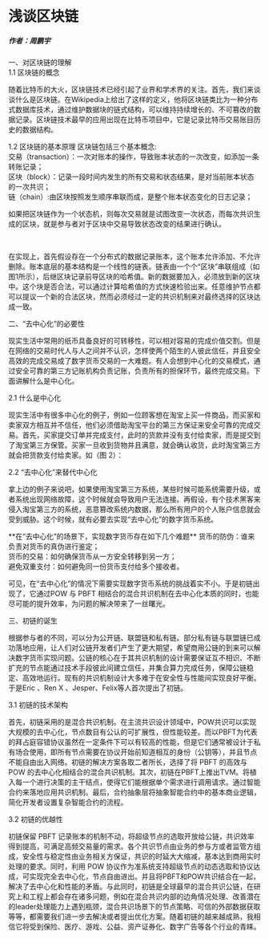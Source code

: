 # 浅谈区块链
##### 作者：周鹏宇
一、对区块链的理解<br>
1.1 区块链的概念
<p>随着比特币的大火，区块链技术已经引起了业界和学术界的关注。首先，我们来谈谈什么是区块链。在Wikipedia上给出了这样的定义，他将区块链类比为一种分布式数据库技术，通过维护数据块的链式结构，可以维持持续增长的、不可篡改的数据记录。区块链技术最早的应用出现在比特币项目中，它是记录比特币交易账目历史的数据结构。</p>
1.2 区块链的基本原理
区块链包括三个基本概念:<br>
交易（transaction）：一次对账本的操作，导致账本状态的一次改变，如添加一条转账记录；<br>
区块（block）：记录一段时间内发生的所有交易和状态结果，是对当前账本状态的一次共识；<br>
链（chain）:由区块按照发生顺序串联而成，是整个账本状态变化的日志记录；<br>
<p>如果把区块链作为一个状态机，则每次交易就是试图改变一次状态，而每次共识生成的区块，就是参与者对于区块中交易导致状态改变的结果进行确认。</p><br>
<p>在实现上，首先假设存在一个分布式的数据记录账本，这个账本允许添加、不允许删除。账本底层的基本结构是一个线性的链表。链表由一个个“区块”串联组成（如图1所示），后继区块记录前导区块的哈希值。新的数据要加入，必须放到新的区块中。这个块是否合法，可以通过计算哈希值的方式快速检验出来。任意维护节点都可以提议一个新的合法区块，然而必须经过一定的共识机制来对最终选择的区块达成一致。</p>
二、“去中心化”的必要性<br>
<p>现实生活中常用的纸币具备良好的可转移性，可以相对容易的完成价值交割。但是在网络的交易时代人与人之间并不认识，怎样使两个陌生的人彼此信任，并且安全高效的完成交易成了数字货币交易的一大难题。有人会想到中心化的交易模式，通过安全可靠的第三方记账机构负责记账，负责所有的担保环节，最终完成交易。下面讲解什么是中心化。</p>
2.1 什么是中心化
<p>现实生活中有很多中心化的例子，例如一位顾客想在淘宝上买一件商品，而买家和卖家双方相互并不信任，他们必须借助淘宝平台的第三方保证来安全可靠的完成交易。首先，买家提交订单并完成支付，此时的货款并没有支付给卖家，而是提交到了淘宝第三方保管。买家一旦收到货物并且满意，就会确认收货，此时淘宝第三方就会把货款支付给卖家。如（图 2）：</p>
2.2 “去中心化”来替代中心化
<p>拿上边的例子来说吧，如果使用淘宝第三方系统，某些时候可能系统需要升级，或者系统出现网络故障，这个时候就会导致用户无法连接。再假设，有个技术黑客来侵入淘宝第三方的系统，恶意篡改系统内数据，那么所有用户的个人账户信息就会受到威胁。这个时候，就有必要去实现“去中心化”的数字货币系统。</p>
**在“去中心化”的场景下，实现数字货币存在如下几个难题**
货币的防伪：谁来负责对货币的真伪进行鉴定；<br>
货币的交易：如何确保货币从一方安全转移到另一方；<br>
避免双重支付：如何避免同一份货币支付给多个接收者。<br>
<p>可见，在“去中心化”的情况下需要实现数字货币系统的挑战着实不小。于是初链出现了，它通过POW 与 PBFT 相结合的混合共识机制在去中心化本质的同时，也能尽可能的提升效率，为问题的解决带来了一丝曙光。</p>
三、初链的诞生<br>
<p>根据参与者的不同，可以分为公开链、联盟链和私有链。部分私有链与联盟链已成功落地应用，让人们对公链开发者们产生了更大期望，希望商用公链的到来可以解决数字货币实现问题。公链的核心在于其共识机制的设计需要保证互不相识、不断扩充的节点能通过技术手段彼此间建立信任，并集合算力完成任务，保障公链稳定、高效地运行。现有的共识机制设计大多难于在安全性与性能间实现良好平衡。于是Eric 、Ren X 、Jesper、Felix等人首次提出了初链。</p>
3.1 初链的技术架构
<p>首先，初链采用的是混合共识机制。在主流共识设计领域中，POW共识可以实现大规模的去中心化，节点数目有公认的可扩展性，但性能较差。而以PBFT为代表的拜占庭容错协议虽然在一定条件下可以有较高的性能，但是它们通常被设计于私有场合使用，即所有节点需要在协议开始前知道相互的身份（公钥等），并且节点不能自由出入网络。初链的解决方案各取二者所长，选择了将 PBFT 的高效与 POW 的去中心化相结合的混合共识机制。其次，初链在PBFT上推出TVM。将植入每一个进行决策的主干结点，使得它们能根据单个需求进行调用请求。通过智能合约来落地应用共识机制。最后，合约抽象层将抽象智能合约中的基本商业逻辑，简化开发者设置复杂智能合约的流程。</p>
3.2 初链的优越性<br>
<p>初链保留 PBFT 记录账本的机制不动，将超级节点的选取开放给公链，共识效率得到提高，可满足高频交易量的需求。各个共识节点由业务的参与方或者监管方组成，安全性与稳定性由业务相关方保证，共识的时延大大缩减，基本达到商用实时处理的要求。同时，利用 POW 协议作为准系统支持超级节点的动态选取和协议达成，可实现完全去中心化，节点自由进出。并且将PBFT和POW共识结合在一起，解决了去中心化和性能的矛盾。与此同时，初链是全球最早的混合共识公链，在研究上和工程上都会存在诸多问题，例如在混合共识内部的边角情况处理、改善潜在的leader处理能力上遇到瓶颈，混合共识场景下的节点策略、可信的外部数据获取等等，都需要我们进一步去解决或者提出优化方案。随着初链的越来越成熟，我相信它将受到保险、医疗、游戏、公益、资产证券化、数字广告等各个行业的青睐。</p>

